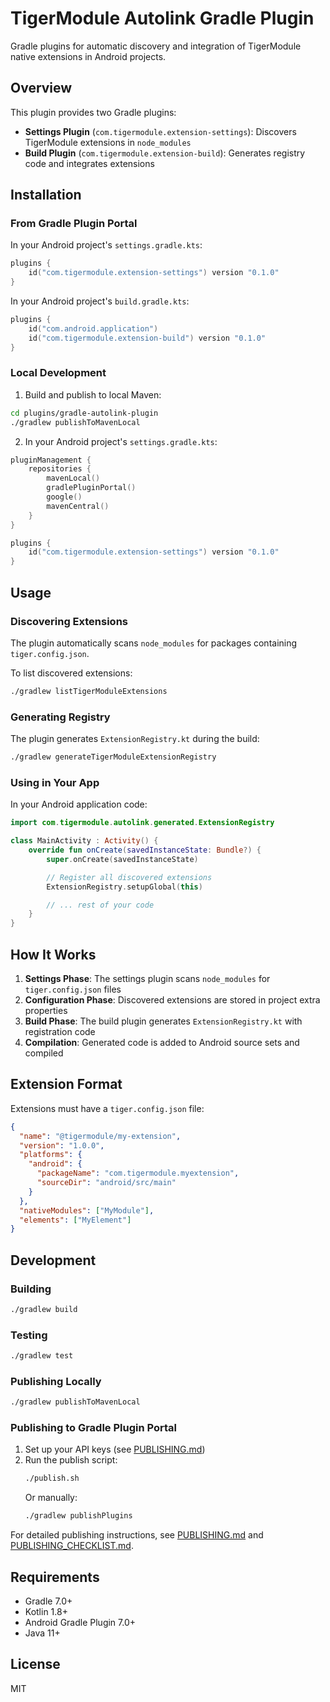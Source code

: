 # TigerModule Autolink Gradle Plugin

Gradle plugins for automatic discovery and integration of TigerModule native extensions in Android projects.

## Overview

This plugin provides two Gradle plugins:

- **Settings Plugin** (`com.tigermodule.extension-settings`): Discovers TigerModule extensions in `node_modules`
- **Build Plugin** (`com.tigermodule.extension-build`): Generates registry code and integrates extensions

## Installation

### From Gradle Plugin Portal

In your Android project's `settings.gradle.kts`:

```kotlin
plugins {
    id("com.tigermodule.extension-settings") version "0.1.0"
}
```

In your Android project's `build.gradle.kts`:

```kotlin
plugins {
    id("com.android.application")
    id("com.tigermodule.extension-build") version "0.1.0"
}
```

### Local Development

1. Build and publish to local Maven:

```bash
cd plugins/gradle-autolink-plugin
./gradlew publishToMavenLocal
```

2. In your Android project's `settings.gradle.kts`:

```kotlin
pluginManagement {
    repositories {
        mavenLocal()
        gradlePluginPortal()
        google()
        mavenCentral()
    }
}

plugins {
    id("com.tigermodule.extension-settings") version "0.1.0"
}
```

## Usage

### Discovering Extensions

The plugin automatically scans `node_modules` for packages containing `tiger.config.json`.

To list discovered extensions:

```bash
./gradlew listTigerModuleExtensions
```

### Generating Registry

The plugin generates `ExtensionRegistry.kt` during the build:

```bash
./gradlew generateTigerModuleExtensionRegistry
```

### Using in Your App

In your Android application code:

```kotlin
import com.tigermodule.autolink.generated.ExtensionRegistry

class MainActivity : Activity() {
    override fun onCreate(savedInstanceState: Bundle?) {
        super.onCreate(savedInstanceState)

        // Register all discovered extensions
        ExtensionRegistry.setupGlobal(this)

        // ... rest of your code
    }
}
```

## How It Works

1. **Settings Phase**: The settings plugin scans `node_modules` for `tiger.config.json` files
2. **Configuration Phase**: Discovered extensions are stored in project extra properties
3. **Build Phase**: The build plugin generates `ExtensionRegistry.kt` with registration code
4. **Compilation**: Generated code is added to Android source sets and compiled

## Extension Format

Extensions must have a `tiger.config.json` file:

```json
{
  "name": "@tigermodule/my-extension",
  "version": "1.0.0",
  "platforms": {
    "android": {
      "packageName": "com.tigermodule.myextension",
      "sourceDir": "android/src/main"
    }
  },
  "nativeModules": ["MyModule"],
  "elements": ["MyElement"]
}
```

## Development

### Building

```bash
./gradlew build
```

### Testing

```bash
./gradlew test
```

### Publishing Locally

```bash
./gradlew publishToMavenLocal
```

### Publishing to Gradle Plugin Portal

1. Set up your API keys (see [PUBLISHING.md](PUBLISHING.md))
2. Run the publish script:
   ```bash
   ./publish.sh
   ```
   Or manually:
   ```bash
   ./gradlew publishPlugins
   ```

For detailed publishing instructions, see [PUBLISHING.md](PUBLISHING.md) and [PUBLISHING_CHECKLIST.md](PUBLISHING_CHECKLIST.md).

## Requirements

- Gradle 7.0+
- Kotlin 1.8+
- Android Gradle Plugin 7.0+
- Java 11+

## License

MIT
